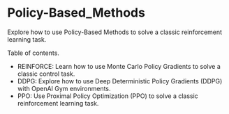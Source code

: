 # Policy-Based_Methods

Explore how to use Policy-Based Methods to solve a classic reinforcement learning task.

Table of contents.
- REINFORCE: Learn how to use Monte Carlo Policy Gradients to solve a classic control task.
- DDPG: Explore how to use Deep Deterministic Policy Gradients (DDPG) with OpenAI Gym environments.
- PPO: Use Proximal Policy Optimization (PPO) to solve a classic reinforcement learning task.

